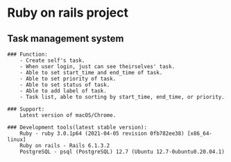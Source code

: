# Ruby on rails project

## Task management system
    ### Function:
        - Create self's task.
        - When user login, just can see theirselves' task.
        - Able to set start_time and end_time of task.
        - Able to set priority of task.
        - Able to set status of task.
        - Able to add label of task.
        - Task list, able to sorting by start_time, end_time, or priority.

    ### Support:
        Latest version of macOS/Chrome.

    ### Development tools(latest stable version): 
        Ruby - ruby 3.0.1p64 (2021-04-05 revision 0fb782ee38) [x86_64-linux]
        Ruby on rails - Rails 6.1.3.2
        PostgreSQL - psql (PostgreSQL) 12.7 (Ubuntu 12.7-0ubuntu0.20.04.1)
